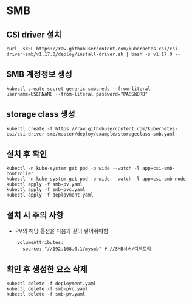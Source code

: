 # SMB

## CSI driver 설치
```
curl -skSL https://raw.githubusercontent.com/kubernetes-csi/csi-driver-smb/v1.17.0/deploy/install-driver.sh | bash -s v1.17.0 --
```

## SMB 계정정보 생성
```
kubectl create secret generic smbcreds --from-literal username=USERNAME --from-literal password="PASSWORD"
```

## storage class 생성
```
kubectl create -f https://raw.githubusercontent.com/kubernetes-csi/csi-driver-smb/master/deploy/example/storageclass-smb.yaml
```

## 설치 후 확인
```
kubectl -n kube-system get pod -o wide --watch -l app=csi-smb-controller
kubectl -n kube-system get pod -o wide --watch -l app=csi-smb-node
kubectl apply -f smb-pv.yaml
kubectl apply -f smb-pvc.yaml
kubectl apply -f deployment.yaml

```

## 설치 시 주의 사항
- PV의 해당 옵션을 다음과 같이 넣어줘야함
```
    volumeAttributes:
      source: "//192.168.0.1/mysmb" # //SMB서버/디렉토리
```

## 확인 후 생성한 요소 삭제
```
kubectl delete -f deployment.yaml
kubectl delete -f smb-pvc.yaml
kubectl delete -f smb-pv.yaml
```